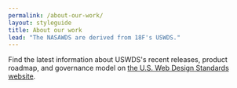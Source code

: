 ```yaml
---
permalink: /about-our-work/
layout: styleguide
title: About our work
lead: "The NASAWDS are derived from 18F's USWDS."
---
```


Find the latest information about USWDS's recent releases, product roadmap, and governance model on [the U.S. Web Design Standards website](https://standards.usa.gov/about-our-work/).
